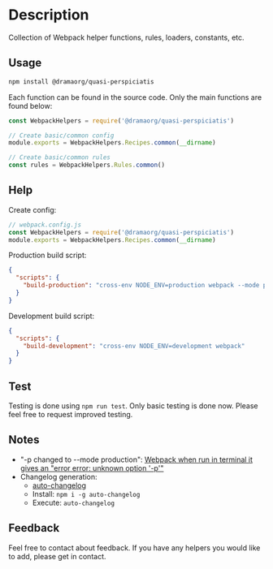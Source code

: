 # Description

Collection of Webpack helper functions, rules, loaders, constants, etc.

## Usage

```bash
npm install @dramaorg/quasi-perspiciatis
```

Each function can be found in the source code.
Only the main functions are found below:

```js
const WebpackHelpers = require('@dramaorg/quasi-perspiciatis')

// Create basic/common config
module.exports = WebpackHelpers.Recipes.common(__dirname)

// Create basic/common rules
const rules = WebpackHelpers.Rules.common()

```

## Help

Create config:

```js
// webpack.config.js
const WebpackHelpers = require('@dramaorg/quasi-perspiciatis')
module.exports = WebpackHelpers.Recipes.common(__dirname)
```

Production build script:

```json
{
  "scripts": {
    "build-production": "cross-env NODE_ENV=production webpack --mode production"
  }
}
```

Development build script:

```json
{
  "scripts": {
    "build-development": "cross-env NODE_ENV=development webpack"
  }
}
```

## Test

Testing is done using `npm run test`.
Only basic testing is done now. Please feel free to request improved testing.

## Notes

- "-p changed to --mode production": [Webpack when run in terminal it gives an "error error: unknown option '-p'"](https://stackoverflow.com/questions/65592541/webpack-when-run-in-terminal-it-gives-an-error-error-unknown-option-p)
- Changelog generation:
  - [auto-changelog](https://github.com/CookPete/auto-changelog)
  - Install: `npm i -g auto-changelog`
  - Execute: `auto-changelog`

## Feedback

Feel free to contact about feedback.
If you have any helpers you would like to add, please get in contact.

